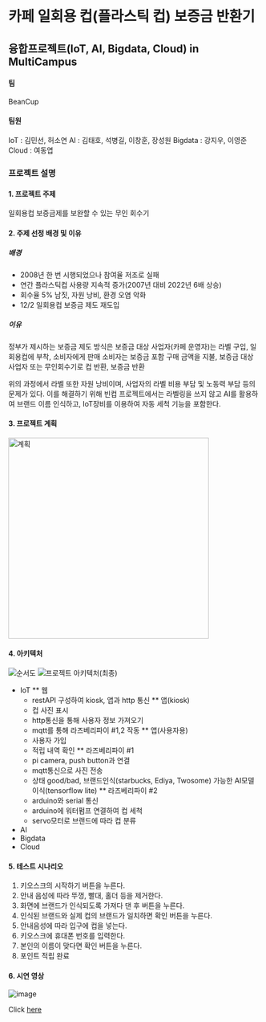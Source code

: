 # 카페 일회용 컵(플라스틱 컵) 보증금 반환기
## 융합프로젝트(IoT, AI, Bigdata, Cloud) in MultiCampus

#### 팀
BeanCup

#### 팀원
IoT : 김민선, 허소연
AI : 김태호, 석병길, 이창훈, 장성원
Bigdata : 강지우, 이영준
Cloud : 여동엽

### 프로젝트 설명
#### 1. 프로젝트 주제
일회용컵 보증금제를 보완할 수 있는 무인 회수기

#### 2. 주제 선정 배경 및 이유
##### 배경
* 2008년 한 번 시행되었으나 참여율 저조로 실패
* 연간 플라스틱컵 사용량 지속적 증가(2007년 대비 2022년 6배 상승)
* 회수율 5% 남짓, 자원 낭비, 환경 오염 악화
* 12/2 일회용컵 보증금 제도 재도입
##### 이유
정부가 제시하는 보증금 제도 방식은 
보증금 대상 사업자(카페 운영자)는 라벨 구입, 일회용컵에 부착, 소비자에게 판매
소비자는 보증금 포함 구매 금액을 지불, 보증금 대상 사업자 또는 무인회수기로 컵 반환, 보증금 반환

위의 과정에서 라벨 또한 자원 낭비이며, 사업자의 라벨 비용 부담 및 노동력 부담 등의 문제가 있다.
이를 해결하기 위해 빈컵 프로젝트에서는 라벨링을 쓰지 않고 AI를 활용하여 브랜드 이름 인식하고, IoT장비를 이용하여 자동 세척 기능을 포함한다. 

#### 3. 프로젝트 계획
<img width="400" alt="계획" src="https://user-images.githubusercontent.com/99372135/181041513-092ec814-4f74-4059-bd4f-05d5ea55b1bd.png">

#### 4. 아키텍처
![순서도](https://user-images.githubusercontent.com/99372135/181041607-215652b0-9d55-4ca7-a56a-85a3a36788c3.jpg)
![프로젝트 아키텍처(최종)](https://user-images.githubusercontent.com/99372135/181041721-d64d92c4-c5f8-4834-8c39-82eed40b4d60.png)
 * IoT
  ** 웹
     - restAPI 구성하여 kiosk, 앱과 http 통신
  ** 앱(kiosk)
     - 컵 사진 표시
     - http통신을 통해 사용자 정보 가져오기
     - mqtt를 통해 라즈베리파이 #1,2 작동
  ** 앱(사용자용)
     - 사용자 가입
     - 적립 내역 확인
  ** 라즈베리파이 #1
     - pi camera, push button과 연결
     - mqtt통신으로 사진 전송
     - 상태 good/bad, 브랜드인식(starbucks, Ediya, Twosome) 가능한 AI모델 이식(tensorflow lite)
  ** 라즈베리파이 #2
     - arduino와 serial 통신
     - arduino에 워터펌프 연결하여 컵 세척
     - servo모터로 브랜드에 따라 컵 분류
 * AI
 * Bigdata
 * Cloud
 
#### 5. 테스트 시나리오
1. 키오스크의 시작하기 버튼을 누른다.
2. 안내 음성에 따라 뚜껑, 빨대, 홀더 등을 제거한다.
3. 화면에 브랜드가 인식되도록 가져다 댄 후 버튼을 누른다.
4. 인식된 브랜드와 실제 컵의 브랜드가 일치하면 확인 버튼을 누른다.
5. 안내음성에 따라 입구에 컵을 넣는다.
6. 키오스크에 휴대폰 번호를 입력한다.
7. 본인의 이름이 맞다면 확인 버튼을 누른다.
8. 포인트 적립 완료

#### 6. 시연 영상
![image](https://user-images.githubusercontent.com/99372135/181046362-23bc2d5b-b81b-476c-8b03-54cafc31dd6c.png)

Click [here](https://youtu.be/cPqC5afyG90)

